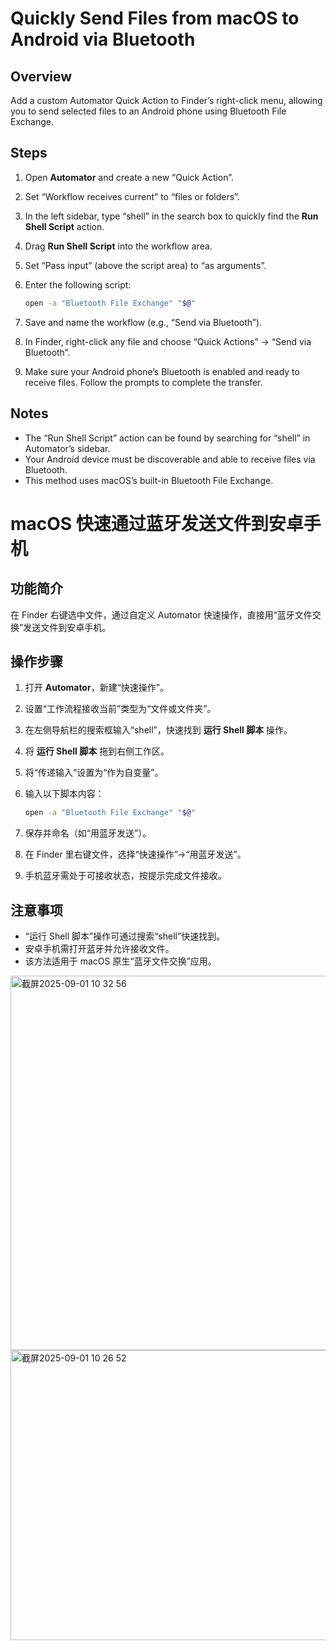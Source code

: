 # Quickly Send Files from macOS to Android via Bluetooth

## Overview
Add a custom Automator Quick Action to Finder’s right-click menu, allowing you to send selected files to an Android phone using Bluetooth File Exchange.

## Steps

1. Open **Automator** and create a new “Quick Action”.
2. Set “Workflow receives current” to “files or folders”.
3. In the left sidebar, type “shell” in the search box to quickly find the **Run Shell Script** action.
4. Drag **Run Shell Script** into the workflow area.
5. Set “Pass input” (above the script area) to “as arguments”.
6. Enter the following script:

    ```bash
    open -a "Bluetooth File Exchange" "$@"
    ```

7. Save and name the workflow (e.g., “Send via Bluetooth”).
8. In Finder, right-click any file and choose “Quick Actions” → “Send via Bluetooth”.
9. Make sure your Android phone’s Bluetooth is enabled and ready to receive files. Follow the prompts to complete the transfer.

## Notes

- The “Run Shell Script” action can be found by searching for “shell” in Automator’s sidebar.
- Your Android device must be discoverable and able to receive files via Bluetooth.
- This method uses macOS’s built-in Bluetooth File Exchange.



# macOS 快速通过蓝牙发送文件到安卓手机

## 功能简介
在 Finder 右键选中文件，通过自定义 Automator 快速操作，直接用“蓝牙文件交换”发送文件到安卓手机。

## 操作步骤

1. 打开 **Automator**，新建“快速操作”。
2. 设置“工作流程接收当前”类型为“文件或文件夹”。
3. 在左侧导航栏的搜索框输入“shell”，快速找到 **运行 Shell 脚本** 操作。
4. 将 **运行 Shell 脚本** 拖到右侧工作区。
5. 将“传递输入”设置为“作为自变量”。
6. 输入以下脚本内容：

    ```bash
    open -a "Bluetooth File Exchange" "$@"
    ```

7. 保存并命名（如“用蓝牙发送”）。
8. 在 Finder 里右键文件，选择“快速操作”→“用蓝牙发送”。
9. 手机蓝牙需处于可接收状态，按提示完成文件接收。

## 注意事项

- “运行 Shell 脚本”操作可通过搜索“shell”快速找到。
- 安卓手机需打开蓝牙并允许接收文件。
- 该方法适用于 macOS 原生“蓝牙文件交换”应用。

<img width="545" height="599" alt="截屏2025-09-01 10 32 56" src="https://github.com/user-attachments/assets/e07f4fb1-f89f-4ec6-8922-97937f906097" />
<img width="710" height="464" alt="截屏2025-09-01 10 26 52" src="https://github.com/user-attachments/assets/e9c2a11f-a0c2-47c9-a58b-7c87c6302c97" />

